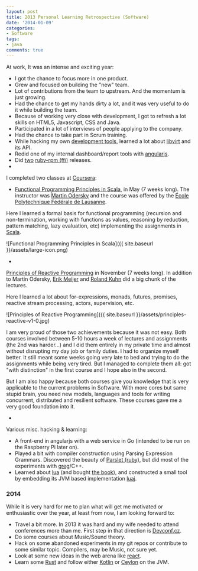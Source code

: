 ```yaml
---
layout: post
title: 2013 Personal Learning Retrospective (Software)
date: '2014-01-09'
categories:
- Software
tags:
- java
comments: true
---
```


At work, It was an intense and exciting year:

  - I got the chance to focus more in one product.
  - Grew and focused on building the "new" team.
  - Lot of contributions from the team to upstream. And the momentum is just growing.
  - Had the chance to get my hands dirty a lot, and it was very useful to do it while building the team.
  - Because of working very close with development, I got to refresh a lot skills on HTML5, Javascript, CSS and Java.
  - Participated in a lot of interviews of people applying to the company.
  - Had the chance to take part in Scrum training.
  - While hacking my own [development tools](http://github.com/dmacvicar/vmit), learned a lot about [libvirt](http://libvirt.org/) and its API.
  - Redid one of my internal dashboard/report tools with [angularjs](http://angularjs.org).
  - Did [two](http://rubygems.org/gems/rpm) [ruby-rpm (ffi)](https://github.com/dmacvicar/ruby-rpm-ffi) releases.
- 

I completed two classes at [Coursera](http://www.coursera.org):

  - [Functional Programming Principles in Scala](https://www.coursera.org/course/progfun), in May (7 weeks long). The instructor was [Martin Odersky](http://en.wikipedia.org/wiki/Martin_Odersky "Martin Odersky") and the course was offered by the [École Polytechnique Fédérale de Lausanne](http://en.wikipedia.org/wiki/%C3%89cole_Polytechnique_F%C3%A9d%C3%A9rale_de_Lausanne).

Here I learned a formal basis for functional programming (recursion and non-termination, working with functions as values, reasoning by reduction, pattern matching, lazy evaluation, etc) implementing the assignments in [Scala](http://en.wikipedia.org/wiki/Scala_(programming_language) "Scala").

![Functional Programming Principles in Scala]({{ site.baseurl }}/assets/large-icon.png)

  - 

[Principles of Reactive Programming](https://www.coursera.org/course/reactive) in November (7 weeks long). In addition to Martin Odersky, [Erik Meijer](http://en.wikipedia.org/wiki/Erik_Meijer_(computer_scientist)) and [Roland Kuhn](https://www.coursera.org/instructor/rolandkuhn) did a big chunk of the lectures.

Here I learned a lot about for-expressions, monads, futures, promises, reactive stream processing, actors, supervision, etc.

![Principles of Reactive Programming]({{ site.baseurl }}/assets/principles-reactive-v1-0.jpg)

I am very proud of those two achievements because it was not easy. Both courses involved between 5-10 hours a week of lectures and assignments (the 2nd was harder...) and I did them entirely in my private time and almost without disrupting my day job or family duties. I had to organize myself better. It still meant some weeks going very late to bed and trying to do the assignments while being very tired. But I managed to complete them all: got "with distinction" in the first course and I hope also in the second.

But I am also happy because both courses give you knowledge that is very applicable to the current problems in Software. With more cores but same stupid brain, you need new models, languages and tools for writing concurrent, distributed and resilient software. These courses gave me a very good foundation into it.

- 

Various misc. hacking & learning:

  - A front-end in angularjs with a web service in Go (intended to be run on the Raspberry Pi later on).
  - Played a bit with compiler construction using Parsing Expression Grammars. Discovered the beauty of [Parslet (ruby)](http://kschiess.github.io/parslet/), but did most of the experiments with [greg](https://github.com/nddrylliog/greg)/C++.
  - Learned about [lua](http://www.lua.org/) (and bought [the book](http://store.feistyduck.com/products/programming-in-lua)), and constructed a small tool by embedding its JVM based implementation [luaj](http://luaj.org/luaj/README.html).

### 2014

While it is very hard for me to plan what will get me motivated or enthusiastic over the year, at least from now, I am looking forward to:

  - Travel a bit more. In 2013 it was hard and my wife needed to attend conferences more than me. First step in that direction is [Devconf.cz](http://devconf.cz/).
  - Do some courses about Music/Sound theory.
  - Hack on some abandoned experiments in my git repos or contribute to some similar topic. Compilers, may be Music, not sure yet.
  - Look at some new ideas in the web arena like [react](http://facebook.github.io/react).
  - Learn some [Rust](http://www.rust-lang.org) and follow either [Kotlin](http://kotlin.jetbrains.org) or [Ceylon](http://ceylon-lang.org) on the JVM.
